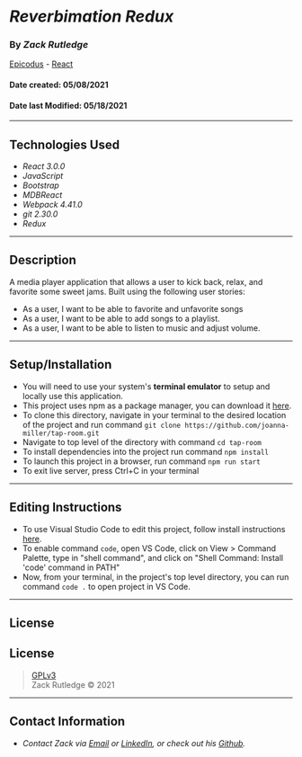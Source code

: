 # _Reverbimation Redux_

### By _**Zack Rutledge**_

[Epicodus](https://www.epicodus.com/) - [React](https://www.learnhowtoprogram.com/ruby-and-rails/)

#### Date created: 05/08/2021
#### Date last Modified: 05/18/2021
---

## Technologies Used

* _React 3.0.0_
* _JavaScript_
* _Bootstrap_
* _MDBReact_
* _Webpack 4.41.0_
* _git 2.30.0_
* _Redux_

---

## Description

A media player application that allows a user to kick back, relax, and favorite some sweet jams. Built using the following user stories:

* As a user, I want to be able to favorite and unfavorite songs
* As a user, I want to be able to add songs to a playlist.
* As a user, I want to be able to listen to music and adjust volume.

---

## Setup/Installation

* You will need to use your system's **terminal emulator** to setup and locally use this application.
* This project uses npm as a package manager, you can download it [here](https://www.npmjs.com/get-npm).
* To clone this directory, navigate in your terminal to the desired location of the project and run command `git clone https://github.com/joanna-miller/tap-room.git`
* Navigate to top level of the directory with command `cd tap-room`
* To install dependencies into the project run command `npm install`
* To launch this project in a browser, run command `npm run start`
* To exit live server, press Ctrl+C in your terminal

---

## Editing Instructions

* To use Visual Studio Code to edit this project, follow install instructions [here](https://code.visualstudio.com/).
* To enable command `code`, open VS Code, click on View > Command Palette, type in "shell command", and click on "Shell Command: Install 'code' command in PATH"
* Now, from your terminal, in the project's top level directory, you can run command `code .` to open project in VS Code.

---

## License

## License
> [GPLv3](https://choosealicense.com/licenses/gpl-3.0/)\
> Zack Rutledge &copy; 2021

---

## Contact Information

* _Contact Zack via [Email](mailto:thorgrim88@gmail.com) or [LinkedIn](https://www.linkedin.com/in/zack-rutledge762/), or check out his [Github](https://github.com/Dethik)._